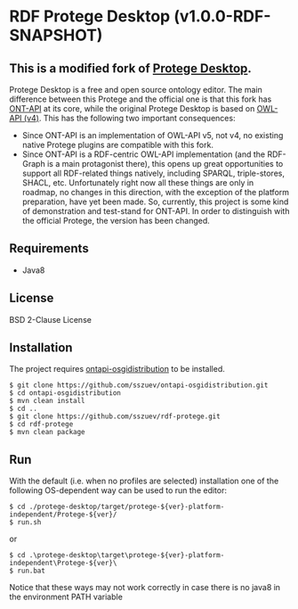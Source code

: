 # RDF Protege Desktop (v1.0.0-RDF-SNAPSHOT)

## This is a modified fork of [Protege Desktop](https://github.com/protegeproject/protege).
 
Protege Desktop is a free and open source ontology editor. 
The main difference between this Protege and the official one is that this fork has [ONT-API](https://github.com/owlcs/ont-api) at its core, while the original Protege Desktop is based on [OWL-API (v4)](https://github.com/owlcs/owlapi/tree/version4).
This has the following two important consequences:
- Since ONT-API is an implementation of OWL-API v5, not v4, no existing native Protege plugins are compatible with this fork.
- Since ONT-API is a RDF-centric OWL-API implementation (and the RDF-Graph is a main protagonist there), this opens up great opportunities to support all RDF-related things natively, including SPARQL, triple-stores, SHACL, etc. Unfortunately right now all these things are only in roadmap, no changes in this direction, with the exception of the platform preparation, have yet been made. So, currently, this project is some kind of demonstration and test-stand for ONT-API. In order to distinguish with the official Protege, the version has been changed.
     
## Requirements
- Java8

## License 
BSD 2-Clause License

## Installation
The project requires [ontapi-osgidistribution](https://github.com/sszuev/ontapi-osgidistribution) to be installed.
```
$ git clone https://github.com/sszuev/ontapi-osgidistribution.git
$ cd ontapi-osgidistribution
$ mvn clean install
$ cd ..
$ git clone https://github.com/sszuev/rdf-protege.git
$ cd rdf-protege
$ mvn clean package
``` 
## Run
With the default (i.e. when no profiles are selected) installation one of the following OS-dependent way can be used to run the editor:
```
$ cd ./protege-desktop/target/protege-${ver}-platform-independent/Protege-${ver}/
$ run.sh
```
or 
```
$ cd .\protege-desktop\target\protege-${ver}-platform-independent\Protege-${ver}\
$ run.bat
```
Notice that these ways may not work correctly in case there is no java8 in the environment PATH variable